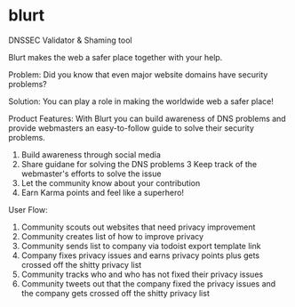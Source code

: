 # blurt
DNSSEC Validator &amp; Shaming tool

Blurt makes the web a safer place together with your help.

Problem:
Did you know that even major website domains have security problems?

Solution:
You can play a role in making the worldwide web a safer place!

Product Features:
With Blurt you can build awareness of DNS problems and provide webmasters an easy-to-follow guide to solve their security problems.
1) Build awareness through social media
2) Share guidane for solving the DNS problems
3 Keep track of the webmaster's efforts to solve the issue
4) Let the community know about your contribution
5) Earn Karma points and feel like a superhero!

User Flow:
1) Community scouts out websites that need privacy improvement
2) Community creates list of how to improve privacy
3) Community sends list to company via todoist export template link
4) Company fixes privacy issues and earns privacy points plus gets crossed off the shitty privacy list
5) Community tracks who and who has not fixed their privacy issues
6) Community tweets out that the company fixed the privacy issues and the company gets crossed off the shitty privacy list
